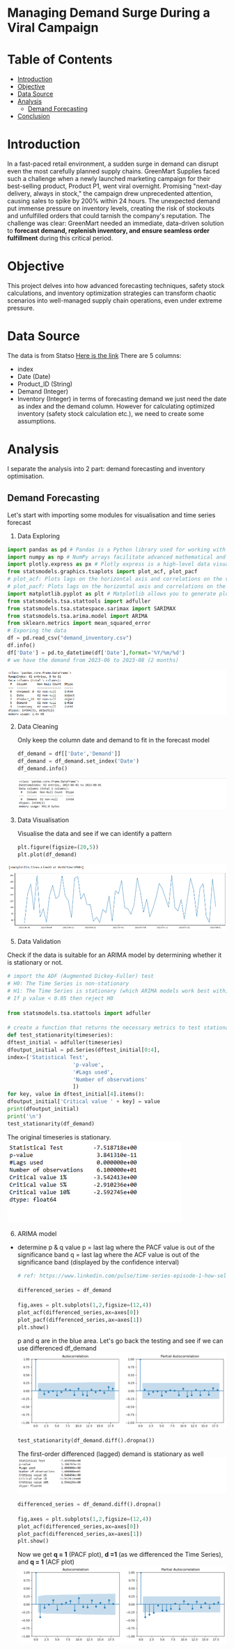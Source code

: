 # Managing Demand Surge During a Viral Campaign

# Table of Contents
- [Introduction](#Introduction)
- [Objective](#Objective)
- [Data Source](#Data-Source)
- [Analysis](#Analysis)
  - [Demand Forecasting](#Demand-Forecasting)
- [Conclusion](#Conclusion)

# Introduction
In a fast-paced retail environment, a sudden surge in demand can disrupt even the most carefully planned supply chains. GreenMart Supplies faced such a challenge when a newly launched marketing campaign for their best-selling product, Product P1, went viral overnight. Promising "next-day delivery, always in stock," the campaign drew unprecedented attention, causing sales to spike by 200% within 24 hours.
The unexpected demand put immense pressure on inventory levels, creating the risk of stockouts and unfulfilled orders that could tarnish the company's reputation. The challenge was clear: GreenMart needed an immediate, data-driven solution to **forecast demand, replenish inventory, and ensure seamless order fulfillment** during this critical period.

# Objective
This project delves into how advanced forecasting techniques, safety stock calculations, and inventory optimization strategies can transform chaotic scenarios into well-managed supply chain operations, even under extreme pressure.

# Data Source
The data is from Statso [Here is the link]([https://github.com/your-repo-link](https://statso.io/inventory-optimization-case-study/))
There are 5 columns:
- index
- Date (Date)
- Product_ID (String)
- Demand (Integer)
- Inventory (Integer)
in terms of forecasting demand we just need the date as index and the demand column.
However for calculating optimized inventory (safety stock calculation etc.), we need to create some assumptions.

# Analysis
I separate the analysis into 2 part: demand forecasting and inventory optimisation.

## Demand Forecasting
Let's start with importing some modules for visualisation and time series forecast

1. Data Exploring
  ```python
  import pandas as pd # Pandas is a Python library used for working with data sets. It has functions for analyzing, cleaning, exploring, and manipulating data.
  import numpy as np # NumPy arrays facilitate advanced mathematical and other types of operations on large numbers of data
  import plotly.express as px # Plotly express is a high-level data visualization package that allows you to create interactive plots with very little code
  from statsmodels.graphics.tsaplots import plot_acf, plot_pacf
  # plot_acf: Plots lags on the horizontal axis and correlations on the vertical axis 
  # plot_pacf: Plots lags on the horizontal axis and correlations on the vertical axis. It also allows you to specify the calculation method, such as Yule Walker, Levinson-Durbin recursion, or regression of time series on lags
  import matplotlib.pyplot as plt # Matplotlib allows you to generate plots, histograms, bar charts, scatter plots, etc
  from statsmodels.tsa.stattools import adfuller
  from statsmodels.tsa.statespace.sarimax import SARIMAX
  from statsmodels.tsa.arima.model import ARIMA
  from sklearn.metrics import mean_squared_error
  # Exporing the data
  df = pd.read_csv("demand_inventory.csv")
  df.info()
  df['Date'] = pd.to_datetime(df['Date'],format='%Y/%m/%d')
  # we have the demand from 2023-06 to 2023-08 (2 months)
  ```

  ![figure 1.](assets/image/1.png)

2. Data Cleaning

     Only keep the column date and demand to fit in the forecast model
     ```python
     df_demand = df[['Date','Demand']]
     df_demand = df_demand.set_index('Date')
     df_demand.info()
     ```
    ![figure 2.](assets/image/2.png)

4. Data Visualisation

    Visualise the data and see if we can identify a pattern
    ```python
    plt.figure(figsize=(20,5))
    plt.plot(df_demand)
    ```
![figure 3.](assets/image/3.png)

5. Data Validation

  Check if the data is suitable for an ARIMA model by determining whether it is stationary or not.
  ```python
  # import the ADF (Augmented Dickey-Fuller) test
  # H0: The Time Series is non-stationary
  # H1: The Time Series is stationary (which ARIMA models work best with)
  # If p value < 0.05 then reject H0
      
  from statsmodels.tsa.stattools import adfuller
  
  # create a function that returns the necessary metrics to test stationarity
  def test_stationarity(timeseries):
  dftest_initial = adfuller(timeseries)
  dfoutput_initial = pd.Series(dftest_initial[0:4], 
  index=['Statistical Test', 
                       'p-value', 
                       '#Lags used', 
                       'Number of observations'
                       ])
  for key, value in dftest_initial[4].items():
  dfoutput_initial['Critical value ' + key] = value
  print(dfoutput_initial)
  print('\n')
  test_stationarity(df_demand)
  ```
  The original timeseries is stationary.
  ![figure 4.](assets/image/4.png)

6. ARIMA model
   
  - determine p & q value
    p = last lag where the PACF value is out of the significance band
    q = last lag where the ACF value is out of the significance band (displayed by the confidence interval)
    ```python
    # ref: https://www.linkedin.com/pulse/time-series-episode-1-how-select-correct-sarima-vasilis-kalyvas-jqcjf/
    
    differenced_series = df_demand
    
    fig,axes = plt.subplots(1,2,figsize=(12,4))
    plot_acf(differenced_series,ax=axes[0])
    plot_pacf(differenced_series,ax=axes[1])
    plt.show()
    ```
    p and q are in the blue area. Let's go back the testing and see if we can use differenced df_demand
    ![figure 5.](assets/image/5.png)
    
    ```python
    test_stationarity(df_demand.diff().dropna())
    ```
    The first-order differenced (lagged) demand is stationary as well
    ![figure 6.](assets/image/6.png)

    ```python
    differenced_series = df_demand.diff().dropna()
    
    fig,axes = plt.subplots(1,2,figsize=(12,4))
    plot_acf(differenced_series,ax=axes[0])
    plot_pacf(differenced_series,ax=axes[1])
    plt.show()
    
    ```
    Now we get **q = 1** (PACF plot), **d =1** (as we differenced the Time Series), and **q = 1** (ACF plot)
    ![figure 7.](assets/image/7.png)

